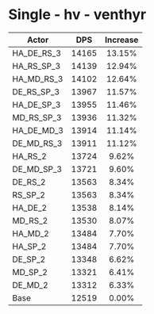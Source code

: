 # Single - hv - venthyr
| Actor | DPS | Increase |
|---|:---:|:---:|
|HA_DE_RS_3|14165|13.15%|
|HA_RS_SP_3|14139|12.94%|
|HA_MD_RS_3|14102|12.64%|
|DE_RS_SP_3|13967|11.57%|
|HA_DE_SP_3|13955|11.46%|
|MD_RS_SP_3|13936|11.32%|
|HA_DE_MD_3|13914|11.14%|
|DE_MD_RS_3|13911|11.12%|
|HA_RS_2|13724|9.62%|
|DE_MD_SP_3|13721|9.60%|
|DE_RS_2|13563|8.34%|
|RS_SP_2|13563|8.34%|
|HA_DE_2|13538|8.14%|
|MD_RS_2|13530|8.07%|
|HA_MD_2|13484|7.70%|
|HA_SP_2|13484|7.70%|
|DE_SP_2|13348|6.62%|
|MD_SP_2|13321|6.41%|
|DE_MD_2|13312|6.33%|
|Base|12519|0.00%|
